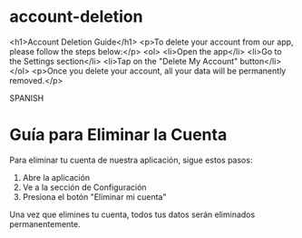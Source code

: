 # account-deletion
&lt;h1>Account Deletion Guide&lt;/h1> &lt;p>To delete your account from our app, please follow the steps below:&lt;/p> &lt;ol>     &lt;li>Open the app&lt;/li>     &lt;li>Go to the Settings section&lt;/li>     &lt;li>Tap on the "Delete My Account" button&lt;/li> &lt;/ol> &lt;p>Once you delete your account, all your data will be permanently removed.&lt;/p>


SPANISH 
<h1>Guía para Eliminar la Cuenta</h1>
<p>Para eliminar tu cuenta de nuestra aplicación, sigue estos pasos:</p>
<ol>
    <li>Abre la aplicación</li>
    <li>Ve a la sección de Configuración</li>
    <li>Presiona el botón "Eliminar mi cuenta"</li>
</ol>
<p>Una vez que elimines tu cuenta, todos tus datos serán eliminados permanentemente.</p>
